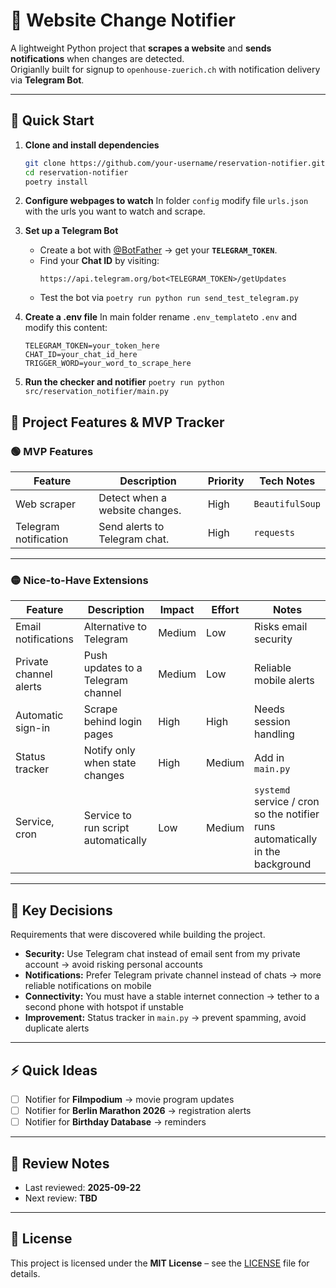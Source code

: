 # 📢 Website Change Notifier

A lightweight Python project that **scrapes a website** and **sends notifications** when changes are detected.  
Origianlly built for signup to ``openhouse-zuerich.ch`` with notification delivery via **Telegram Bot**.

---

## 🚀 Quick Start

1. **Clone and install dependencies**
   ```bash
   git clone https://github.com/your-username/reservation-notifier.git
   cd reservation-notifier
   poetry install
   ```
2. **Configure webpages to watch**
    In folder ``config`` modify file ``urls.json`` with the urls you want to watch and scrape.

3. **Set up a Telegram Bot**
   - Create a bot with [@BotFather](https://t.me/botfather) → get your **`TELEGRAM_TOKEN`**.  
   - Find your **Chat ID** by visiting:  
     ```
     https://api.telegram.org/bot<TELEGRAM_TOKEN>/getUpdates
     ```
   - Test the bot via ``poetry run python run send_test_telegram.py`` 

4. **Create a .env file**
    In main folder rename ``.env_template``to ``.env`` and modify this content:
    ```
    TELEGRAM_TOKEN=your_token_here
    CHAT_ID=your_chat_id_here
    TRIGGER_WORD=your_word_to_scrape_here
    ```
5. **Run the checker and notifier**
    ``poetry run python src/reservation_notifier/main.py``

## 📝 Project Features & MVP Tracker

### 🟢 MVP Features
| Feature              | Description                       | Priority | Tech Notes      |
|----------------------|-----------------------------------|----------|-----------------|
| Web scraper          | Detect when a website changes.   | High     | `BeautifulSoup` |
| Telegram notification| Send alerts to Telegram chat.    | High     | `requests`      |

---

### 🟡 Nice-to-Have Extensions
| Feature               | Description                          | Impact | Effort | Notes                  |
|------------------------|--------------------------------------|--------|--------|------------------------|
| Email notifications    | Alternative to Telegram             | Medium | Low    | Risks email security   |
| Private channel alerts | Push updates to a Telegram channel  | Medium | Low    | Reliable mobile alerts |
| Automatic sign-in      | Scrape behind login pages            | High   | High   | Needs session handling |
| Status tracker         | Notify only when state changes       | High   | Medium | Add in `main.py`       |
| Service, cron          | Service to run script automatically  | Low    | Medium | ``systemd`` service / cron so the notifier runs automatically in the background

---

## 🔑 Key Decisions
Requirements that were discovered while building the project.
- **Security:** Use Telegram chat instead of email sent from my private account → avoid risking personal accounts  
- **Notifications:** Prefer Telegram private channel instead of chats → more reliable notifications on mobile
- **Connectivity:** You must have a stable internet connection → tether to a second phone with hotspot if unstable  
- **Improvement:** Status tracker in `main.py` → prevent spamming, avoid duplicate alerts 

---

## ⚡ Quick Ideas
- [ ] Notifier for **Filmpodium** → movie program updates  
- [ ] Notifier for **Berlin Marathon 2026** → registration alerts  
- [ ] Notifier for **Birthday Database** → reminders  

---

## 📆 Review Notes
- Last reviewed: **2025-09-22**  
- Next review: **TBD**

---

## 📜 License
This project is licensed under the **MIT License** – see the [LICENSE](LICENSE) file for details.

